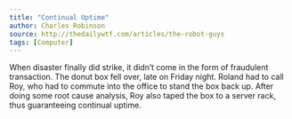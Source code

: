 ```yaml
---
title: "Continual Uptime"
author: Charles Robinson
source: http://thedailywtf.com/articles/the-robot-guys
tags: [Computer]
---
```


When disaster finally did strike, it didn’t come in the form of fraudulent transaction. The donut box fell over, late on Friday night. Roland had to call Roy, who had to commute into the office to stand the box back up. After doing some root cause analysis, Roy also taped the box to a server rack, thus guaranteeing continual uptime.
